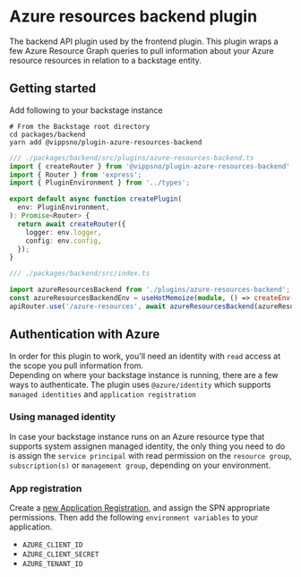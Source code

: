 # Azure resources backend plugin

The backend API plugin used by the frontend plugin. This plugin wraps a few Azure Resource Graph queries to pull information about your Azure resource resources in relation to a backstage entity.


## Getting started

Add following to your backstage instance

```
# From the Backstage root directory
cd packages/backend
yarn add @vippsno/plugin-azure-resources-backend
```

```TypeScript
/// ./packages/backend/src/plugins/azure-resources-backend.ts
import { createRouter } from '@vippsno/plugin-azure-resources-backend';
import { Router } from 'express';
import { PluginEnvironment } from '../types';

export default async function createPlugin(
  env: PluginEnvironment,
): Promise<Router> {
  return await createRouter({
    logger: env.logger,
    config: env.config,
  });
}
```

```TypeScript
/// ./packages/backend/src/index.ts

import azureResourcesBackend from './plugins/azure-resources-backend';
const azureResourcesBackendEnv = useHotMemoize(module, () => createEnv('azure-resources-backend'));
apiRouter.use('/azure-resources', await azureResourcesBackend(azureResourcesBackendEnv));
```

## Authentication with Azure

In order for this plugin to work, you'll need an identity with `read` access at the scope you pull information from.  
Depending on where your backstage instance is running, there are a few ways to authenticate. The plugin uses `@azure/identity` which supports `managed identities` and `application registration`

### Using managed identity

In case your backstage instance runs on an Azure resource type that supports system assignen managed identity, the only thing you need to do is assign the `service principal` with read permission on the `resource group`, `subscription(s)` or `management group`, depending on your environment.

### App registration

Create a [new Application Registration](https://docs.microsoft.com/azure/active-directory/develop/quickstart-register-app?WT.mc_id=AZ-MVP-5003437), and assign the SPN appropriate permissions. Then add the following `environment variables` to your application.

- `AZURE_CLIENT_ID`
- `AZURE_CLIENT_SECRET`
- `AZURE_TENANT_ID`